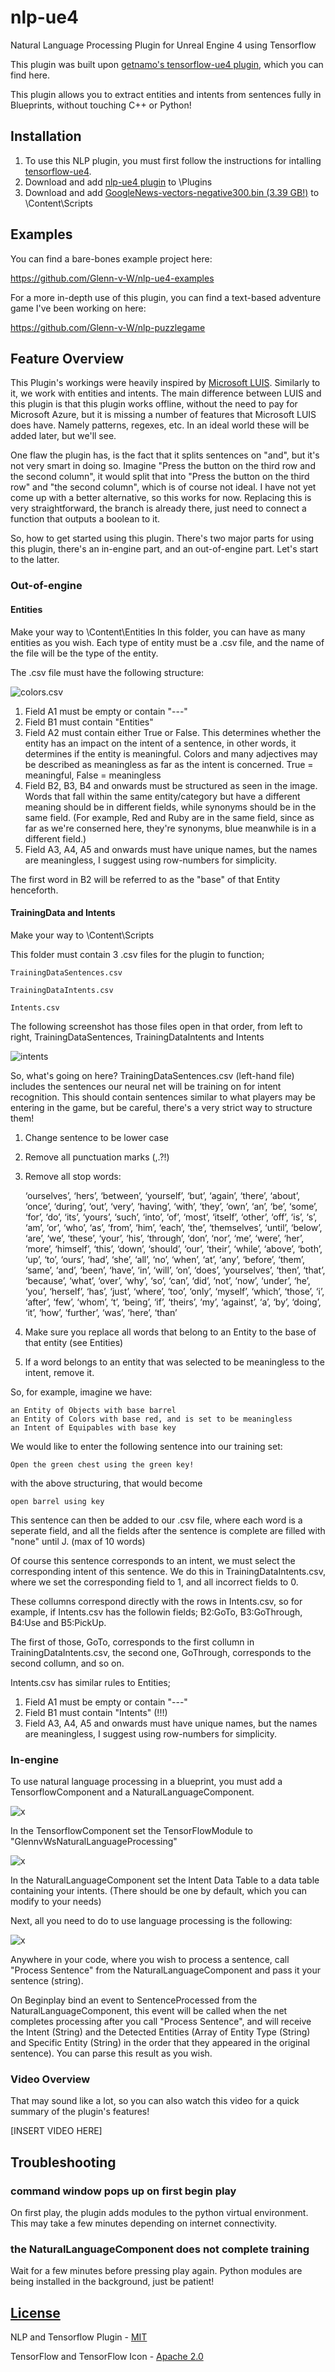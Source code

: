 # nlp-ue4

Natural Language Processing Plugin for Unreal Engine 4 using Tensorflow

This plugin was built upon [getnamo's tensorflow-ue4 plugin](https://github.com/getnamo/tensorflow-ue4), which you can find here.

This plugin allows you to extract entities and intents from sentences fully in Blueprints, without touching C++ or Python!

## Installation

1.  To use this NLP plugin, you must first follow the instructions for intalling [tensorflow-ue4](https://github.com/getnamo/tensorflow-ue4/releases).
2.    Download and add [nlp-ue4 plugin](https://github.com/Glenn-v-W/nlp-ue4) to \Plugins
3.    Download and add [GoogleNews-vectors-negative300.bin (3.39 GB!)](https://drive.google.com/file/d/0B7XkCwpI5KDYNlNUTTlSS21pQmM/edit?usp=sharing) to \Content\Scripts

## Examples

You can find a bare-bones example project here:

https://github.com/Glenn-v-W/nlp-ue4-examples

For a more in-depth use of this plugin, you can find a text-based adventure game I've been working on here:

https://github.com/Glenn-v-W/nlp-puzzlegame

## Feature Overview

This Plugin's workings were heavily inspired by [Microsoft LUIS](https://eu.luis.ai). Similarly to it, we work with entities and intents. The main difference between LUIS and this plugin is that this plugin works offline, without the need to pay for Microsoft Azure, but it is missing a number of features that Microsoft LUIS does have. Namely patterns, regexes, etc. In an ideal world these will be added later, but we'll see.

One flaw the plugin has, is the fact that it splits sentences on "and", but it's not very smart in doing so. Imagine "Press the button on the third row and the second column", it would split that into "Press the button on the third row" and "the second column", which is of course not ideal. I have not yet come up with a better alternative, so this works for now. Replacing this is very straightforward, the branch is already there, just need to connect a function that outputs a boolean to it.

So, how to get started using this plugin.
There's two major parts for using this plugin, there's an in-engine part, and an out-of-engine part. Let's start to the latter.

### Out-of-engine

#### Entities

Make your way to \Content\Entities
In this folder, you can have as many entities as you wish. Each type of entity must be a .csv file, and the name of the file will be the type of the entity.

The .csv file must have the following structure:

![colors.csv](https://puu.sh/DcFZK/06892ba83b.png)

1. Field A1 must be empty or contain "---"
2. Field B1 must contain "Entities"
3. Field A2 must contain either True or False. This determines whether the entity has an impact on the intent of a sentence, in other words, it determines if the entity is meaningful. Colors and many adjectives may be described as meaningless as far as the intent is concerned. True = meaningful, False = meaningless
4. Field B2, B3, B4 and onwards must be structured as seen in the image. Words that fall within the same entity/category but have a different meaning should be in different fields, while synonyms should be in the same field. (For example, Red and Ruby are in the same field, since as far as we're conserned here, they're synonyms, blue meanwhile is in a different field.)
5. Field A3, A4, A5 and onwards must have unique names, but the names are meaningless, I suggest using row-numbers for simplicity.


The first word in B2 will be referred to as the "base" of that Entity henceforth.

#### TrainingData and Intents

Make your way to \Content\Scripts

This folder must contain 3 .csv files for the plugin to function;

    TrainingDataSentences.csv

    TrainingDataIntents.csv

    Intents.csv

The following screenshot has those files open in that order, from left to right, TrainingDataSentences, TrainingDataIntents and Intents

![intents](https://puu.sh/DcG9Y/593462f598.png)

So, what's going on here?
TrainingDataSentences.csv (left-hand file) includes the sentences our neural net will be training on for intent recognition.
This should contain sentences similar to what players may be entering in the game, but be careful, there's a very strict way to structure them!

1. Change sentence to be lower case
2. Remove all punctuation marks (,.?!)
3. Remove all stop words:

    ‘ourselves’, ‘hers’, ‘between’, ‘yourself’, ‘but’, ‘again’, ‘there’, ‘about’, ‘once’, ‘during’, ‘out’, ‘very’, ‘having’, ‘with’, ‘they’, ‘own’, ‘an’, ‘be’, ‘some’, ‘for’, ‘do’, ‘its’, ‘yours’, ‘such’, ‘into’, ‘of’, ‘most’, ‘itself’, ‘other’, ‘off’, ‘is’, ‘s’, ‘am’, ‘or’, ‘who’, ‘as’, ‘from’, ‘him’, ‘each’, ‘the’, ‘themselves’, ‘until’, ‘below’, ‘are’, ‘we’, ‘these’, ‘your’, ‘his’, ‘through’, ‘don’, ‘nor’, ‘me’, ‘were’, ‘her’, ‘more’, ‘himself’, ‘this’, ‘down’, ‘should’, ‘our’, ‘their’, ‘while’, ‘above’, ‘both’, ‘up’, ‘to’, ‘ours’, ‘had’, ‘she’, ‘all’, ‘no’, ‘when’, ‘at’, ‘any’, ‘before’, ‘them’, ‘same’, ‘and’, ‘been’, ‘have’, ‘in’, ‘will’, ‘on’, ‘does’, ‘yourselves’, ‘then’, ‘that’, ‘because’, ‘what’, ‘over’, ‘why’, ‘so’, ‘can’, ‘did’, ‘not’, ‘now’, ‘under’, ‘he’, ‘you’, ‘herself’, ‘has’, ‘just’, ‘where’, ‘too’, ‘only’, ‘myself’, ‘which’, ‘those’, ‘i’, ‘after’, ‘few’, ‘whom’, ‘t’, ‘being’, ‘if’, ‘theirs’, ‘my’, ‘against’, ‘a’, ‘by’, ‘doing’, ‘it’, ‘how’, ‘further’, ‘was’, ‘here’, ‘than’

4. Make sure you replace all words that belong to an Entity to the base of that entity (see Entities)
5. If a word belongs to an entity that was selected to be meaningless to the intent, remove it.

So, for example, imagine we have:

    an Entity of Objects with base barrel
    an Entity of Colors with base red, and is set to be meaningless
    an Intent of Equipables with base key
    
We would like to enter the following sentence into our training set:

    Open the green chest using the green key!
   
with the above structuring, that would become
    
    open barrel using key

This sentence can then be added to our .csv file, where each word is a seperate field, and all the fields after the sentence is complete are filled with "none" until J. (max of 10 words)

Of course this sentence corresponds to an intent, we must select the corresponding intent of this sentence. We do this in TrainingDataIntents.csv, where we set the corresponding field to 1, and all incorrect fields to 0. 

These collumns correspond directly with the rows in Intents.csv, so for example, if Intents.csv has the followin fields; B2:GoTo, B3:GoThrough, B4:Use and B5:PickUp.

The first of those, GoTo, corresponds to the first collumn in TrainingDataIntents.csv, the second one, GoThrough, corresponds to the second collumn, and so on. 

Intents.csv has similar rules to Entities;

1. Field A1 must be empty or contain "---"
2. Field B1 must contain "Intents" (!!!)
3. Field A3, A4, A5 and onwards must have unique names, but the names are meaningless, I suggest using row-numbers for simplicity.

### In-engine

To use natural language processing in a blueprint, you must add a TensorflowComponent and a NaturalLanguageComponent.

![x](https://puu.sh/Dd4dP/302260f52f.png)

In the TensorflowComponent set the TensorFlowModule to "GlennvWsNaturalLanguageProcessing"

![x](https://puu.sh/Dd4dS/55f7557bc9.png)

In the NaturalLanguageComponent set the Intent Data Table to a data table containing your intents. (There should be one by default, which you can modify to your needs)

Next, all you need to do to use language processing is the following:

![x](https://puu.sh/Dd4dW/10b494c504.png)

Anywhere in your code, where you wish to process a sentence, call "Process Sentence" from the NaturalLanguageComponent and pass it your sentence (string).

On Beginplay bind an event to SentenceProcessed from the NaturalLanguageComponent, this event will be called when the net completes processing after you call "Process Sentence", and will receive the Intent (String) and the Detected Entities (Array of Entity Type (String) and Specific Entity (String) in the order that they appeared in the original sentence). You can parse this result as you wish.

### Video Overview

That may sound like a lot, so you can also watch this video for a quick summary of the plugin's features!

[INSERT VIDEO HERE]

## Troubleshooting

### command window pops up on first begin play

On first play, the plugin adds modules to the python virtual environment. This may take a few minutes depending on internet connectivity. 

### the NaturalLanguageComponent does not complete training
Wait for a few minutes before pressing play again. Python modules are being installed in the background, just be patient!

## [License](https://github.com/Glenn-v-W/nlp-ue4/blob/master/LICENSE)
NLP and Tensorflow Plugin - [MIT](https://opensource.org/licenses/MIT)

TensorFlow and TensorFlow Icon - [Apache 2.0](http://www.apache.org/licenses/LICENSE-2.0)
